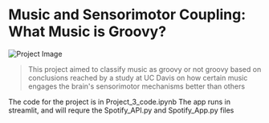 # Music and Sensorimotor Coupling: What Music is Groovy?

![Project Image](https://media-exp1.licdn.com/dms/image/C4E12AQE0xkg-FrYSzg/article-cover_image-shrink_720_1280/0/1614708423020?e=1627516800&v=beta&t=sPLGeapkdNqmW3Tjqu2k8GMHejVFXJrJsDJrAhO_L2I)

>This project aimed to classify music as groovy or not groovy based on conclusions reached by a study at UC Davis on how certain music engages the brain's sensorimotor mechanisms better than others

The code for the project is in Project_3_code.ipynb
The app runs in streamlit, and will requre the Spotify_API.py and Spotify_App.py files
